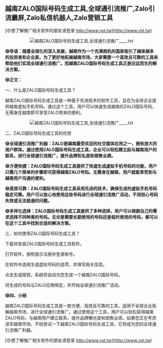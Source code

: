 ## **越南ZALO国际号码生成工具,全球通引流推广,Zalo引流霸屏,Zalo私信机器人,Zalo营销工具**

[😍想了解推广相关软件的朋友请登录 http://www.vst.tw](http://www.vst.tw)

 <center><img src="https://vst.tw/MP4/tuiguang/png/1.png" alt="越南ZALO国际号码生成工具,全球通引流推广____.txt"></center>

**😄导语：随着全球化的深入发展，越南作为一个充满商机的国家吸引了越来越多的投资者和企业家。为了更好地拓展越南市场，大家需要一个高效且可靠的工具来帮助他们实现全球通引流推广。而越南ZALO国际号码生成工具正是应运而生的解决方案。**

**😄正文：**

一、什么是ZALO国际号码生成工具？

越南ZALO国际号码生成工具是一种基于先进技术的软件工具，旨在为全球企业提供越南虚拟手机号码。通过这个工具，用户可以快速生成越南的ZALO国际号码，无需身在越南即可享受ZALO带来的便利。

 <center><img src="https://vst.tw/MP4/tuiguang/png/1.png" alt="越南ZALO国际号码生成工具,全球通引流推广____.txt"></center>

二、ZALO国际号码生成工具的优势

**😄全球通引流推广利器：ZALO是越南最受欢迎的社交媒体应用之一，拥有庞大的用户群体。通过使用ZALO国际号码生成工具，企业可以轻松建立起与越南用户的联系，进行全球通引流推广，提升品牌知名度和销售业绩。**

**😄方便快捷：ZALO国际号码生成工具提供了快速生成虚拟手机号码的功能，用户只需几个简单的步骤即可获得越南ZALO号码。无需身在越南，用户就能享受到与越南用户沟通的便利。**

**😄高效可靠：ZALO国际号码生成工具采用先进的技术，确保生成的虚拟手机号码稳定可靠。用户可以放心地使用这些号码进行全球通引流推广活动，不用担心号码失效或无法接通的问题。**

**😄多样化选择：ZALO国际号码生成工具提供了多种选择，用户可以根据自己的需求选择不同种类的号码。无论是需要长期使用的号码还是临时使用的号码，都可以在这个工具中找到合适的解决方案。**

三、如何使用ZALO国际号码生成工具？

下载并安装ZALO国际号码生成工具软件。

打开软件，按照提示注册并登录账号。

在软件中选择生成虚拟号码的选项，并填写相关信息。

点击生成按钮，系统将自动为您生成一个越南ZALO国际号码。

将生成的号码与ZALO应用绑定，并开始全球通引流推广活动。

**😄四、小结**

越南ZALO国际号码生成工具是一款方便、高效且可靠的工具，适用于全球企业拓展越南市场、进行全球通引流推广。通过使用这个工具，用户可以轻松获得越南ZALO号码，与越南用户建立联系，提升品牌曝光度和销售业绩。如果您正在考虑进军越南市场，不妨尝试一下越南ZALO国际号码生成工具，它将成为您的全球通引流推广利器。

[😍想了解推广相关软件的朋友请登录 http://www.vst.tw](http://www.vst.tw)



